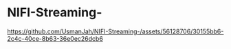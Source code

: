 # NIFI-Streaming-

https://github.com/UsmanJah/NIFI-Streaming-/assets/56128706/30155bb6-2c4c-40ce-8b63-36e0ec26dcb6

